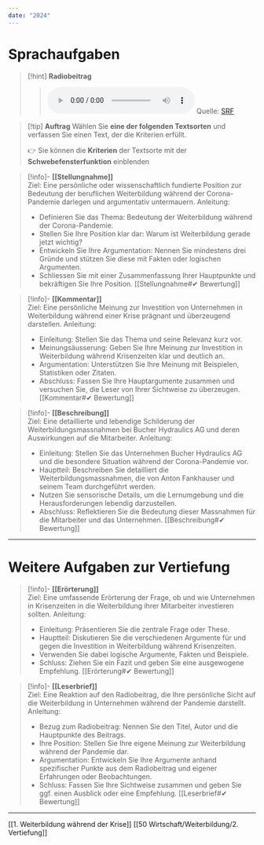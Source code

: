 ```yaml
---
date: "2024"
---
```

# Sprachaufgaben

>[!hint] **Radiobeitrag**
>><audio controls><source src="https://download-media.srf.ch/world/audio/Rendez-vous-radio/2021/06/Rendez-vous_04-06-2021-1230.mp3"></audio>
>>Quelle: [SRF](https://www.srf.ch/play/radio/redirect/detail/1b561a36-7528-4254-afcb-a3baa6b5510f)

>[!tip] **Auftrag**
>Wählen Sie **eine der folgenden Textsorten** und verfassen Sie einen Text, der die Kriterien erfüllt.
>
>👉 Sie können die **Kriterien** der Textsorte mit der **Schwebefensterfunktion** einblenden

>[!info]- **[[Stellungnahme]]**  
>Ziel: Eine persönliche oder wissenschaftlich fundierte Position zur Bedeutung der beruflichen Weiterbildung während der Corona-Pandemie darlegen und argumentativ untermauern.
>Anleitung:
>- Definieren Sie das Thema: Bedeutung der Weiterbildung während der Corona-Pandemie.
>- Stellen Sie Ihre Position klar dar: Warum ist Weiterbildung gerade jetzt wichtig?
>- Entwickeln Sie Ihre Argumentation: Nennen Sie mindestens drei Gründe und stützen Sie diese mit Fakten oder logischen Argumenten.
>- Schliessen Sie mit einer Zusammenfassung Ihrer Hauptpunkte und bekräftigen Sie Ihre Position.
>[[Stellungnahme#✔ Bewertung]]

>[!info]- **[[Kommentar]]**  
>Ziel: Eine persönliche Meinung zur Investition von Unternehmen in Weiterbildung während einer Krise prägnant und überzeugend darstellen.
>Anleitung:
>- Einleitung: Stellen Sie das Thema und seine Relevanz kurz vor.
>- Meinungsäusserung: Geben Sie Ihre Meinung zur Investition in Weiterbildung während Krisenzeiten klar und deutlich an.
>- Argumentation: Unterstützen Sie Ihre Meinung mit Beispielen, Statistiken oder Zitaten.
>- Abschluss: Fassen Sie Ihre Hauptargumente zusammen und versuchen Sie, die Leser von Ihrer Sichtweise zu überzeugen.
>[[Kommentar#✔ Bewertung]]

>[!info]- **[[Beschreibung]]**  
>Ziel: Eine detaillierte und lebendige Schilderung der Weiterbildungsmassnahmen bei Bucher Hydraulics AG und deren Auswirkungen auf die Mitarbeiter.
>Anleitung:
>- Einleitung: Stellen Sie das Unternehmen Bucher Hydraulics AG und die besondere Situation während der Corona-Pandemie vor.
>- Hauptteil: Beschreiben Sie detailliert die Weiterbildungsmassnahmen, die von Anton Fankhauser und seinem Team durchgeführt werden.
>- Nutzen Sie sensorische Details, um die Lernumgebung und die Herausforderungen lebendig darzustellen.
>- Abschluss: Reflektieren Sie die Bedeutung dieser Massnahmen für die Mitarbeiter und das Unternehmen.
>[[Beschreibung#✔ Bewertung]]

---

# Weitere Aufgaben zur Vertiefung

>[!info]- **[[Erörterung]]**  
>Ziel: Eine umfassende Erörterung der Frage, ob und wie Unternehmen in Krisenzeiten in die Weiterbildung ihrer Mitarbeiter investieren sollten.
>Anleitung:
>- Einleitung: Präsentieren Sie die zentrale Frage oder These.
>- Hauptteil: Diskutieren Sie die verschiedenen Argumente für und gegen die Investition in Weiterbildung während Krisenzeiten.
>- Verwenden Sie dabei logische Argumente, Fakten und Beispiele.
>- Schluss: Ziehen Sie ein Fazit und geben Sie eine ausgewogene Empfehlung.
>[[Erörterung#✔ Bewertung]]

>[!info]- **[[Leserbrief]]**  
>Ziel: Eine Reaktion auf den Radiobeitrag, die Ihre persönliche Sicht auf die Weiterbildung in Unternehmen während der Pandemie darstellt.
>Anleitung:
>- Bezug zum Radiobeitrag: Nennen Sie den Titel, Autor und die Hauptpunkte des Beitrags.
>- Ihre Position: Stellen Sie Ihre eigene Meinung zur Weiterbildung während der Pandemie dar.
>- Argumentation: Entwickeln Sie Ihre Argumente anhand spezifischer Punkte aus dem Radiobeitrag und eigener Erfahrungen oder Beobachtungen.
>- Schluss: Fassen Sie Ihre Sichtweise zusammen und geben Sie ggf. einen Ausblick oder eine Empfehlung.
>[[Leserbrief#✔ Bewertung]]



---
[[1. Weiterbildung während der Krise]]
[[50 Wirtschaft/Weiterbildung/2. Vertiefung]]

